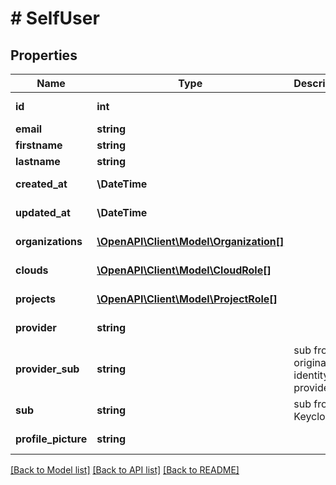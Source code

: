 # # SelfUser

## Properties

Name | Type | Description | Notes
------------ | ------------- | ------------- | -------------
**id** | **int** |  | [optional] [readonly]
**email** | **string** |  |
**firstname** | **string** |  |
**lastname** | **string** |  |
**created_at** | **\DateTime** |  | [optional] [readonly]
**updated_at** | **\DateTime** |  | [optional] [readonly]
**organizations** | [**\OpenAPI\Client\Model\Organization[]**](Organization.md) |  | [optional] [readonly]
**clouds** | [**\OpenAPI\Client\Model\CloudRole[]**](CloudRole.md) |  | [optional] [readonly]
**projects** | [**\OpenAPI\Client\Model\ProjectRole[]**](ProjectRole.md) |  | [optional] [readonly]
**provider** | **string** |  | [optional] [readonly]
**provider_sub** | **string** | sub from original identity provider | [optional]
**sub** | **string** | sub from Keycloak | [optional] [readonly]
**profile_picture** | **string** |  | [optional] [readonly]

[[Back to Model list]](../../README.md#models) [[Back to API list]](../../README.md#endpoints) [[Back to README]](../../README.md)
